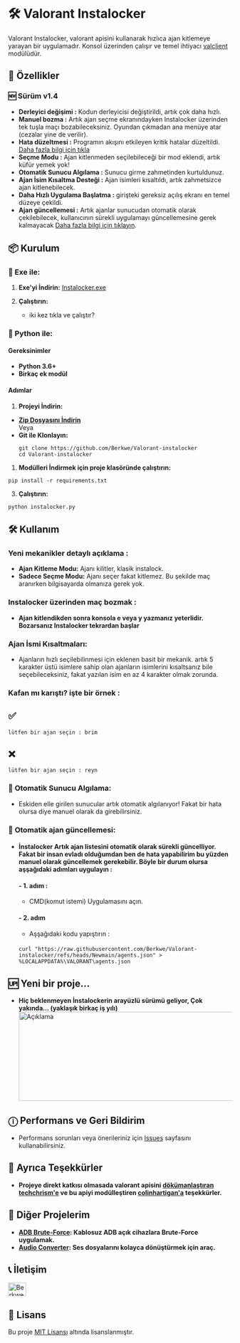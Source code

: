 # 🛠️ Valorant Instalocker

Valorant Instalocker, valorant apisini kullanarak hızlıca ajan kitlemeye yarayan bir uygulamadır. Konsol üzerinden çalışır ve temel ihtiyacı [valclient](https://github.com/colinhartigan/valclient.py) modülüdür.

## 🚀 Özellikler
### 🆕 Sürüm v1.4
- **Derleyici değişimi :** Kodun derleyicisi değiştirildi, artık çok daha hızlı.
- **Manuel bozma :** Artık ajan seçme ekranındayken Instalocker üzerinden tek tuşla maçı bozabileceksiniz. Oyundan çıkmadan ana menüye atar (cezalar yine de verilir).
- **Hata düzeltmesi :** Programın akışını etkileyen kritik hatalar düzeltildi. [Daha fazla bilgi için tıkla]()
- **Seçme Modu :** Ajan kitlenmeden seçilebileceği bir mod eklendi, artık küfür yemek yok!
- **Otomatik Sunucu Algılama :** Sunucu girme zahmetinden kurtuldunuz.
- **Ajan İsim Kısaltma Desteği :** Ajan isimleri kısaltıldı, artık zahmetsizce ajan kitlenebilecek.
- **Daha Hızlı Uygulama Başlatma :** girişteki gereksiz açılış ekranı en temel düzeye çekildi.
- **Ajan güncellemesi :** Artık ajanlar sunucudan otomatik olarak çekilebilecek, kullanıcının sürekli uygulamayı güncellemesine gerek kalmayacak [Daha fazla bilgi için tıklayın](https://github.com/Berkwe/Valorant-instalocker?tab=readme-ov-file#-otomatik-ajan-güncellemesi). 

## 📦 Kurulum

### 💾 Exe ile:

1. **Exe'yi İndirin:**
   [Instalocker.exe](https://github.com/Berkwe/Valorant-instalocker/releases/latest/download/Instalocker.exe)

2. **Çalıştırın:**
   - iki kez tıkla ve çalıştır?

### 🐍 Python ile:

#### Gereksinimler
- **Python 3.6+**
- **Birkaç ek modül**

#### Adımlar

1. **Projeyi İndirin:**

- **[Zip Dosyasını İndirin](https://github.com/Berkwe/Valorant-instalocker/archive/refs/heads/main.zip)**  
  Veya  
- **Git ile Klonlayın:**
  ```
  git clone https://github.com/Berkwe/Valorant-instalocker
  cd Valorant-instalocker
  ```

1. **Modülleri İndirmek için proje klasöründe çalıştırın:**
```
pip install -r requirements.txt
```

3. **Çalıştırın:**
```
python instalocker.py
```

## 🛠️ Kullanım

### **Yeni mekanikler detaylı açıklama :**
- **Ajan Kitleme Modu:** Ajanı kilitler, klasik instalock.
- **Sadece Seçme Modu:** Ajanı seçer fakat kitlemez. Bu şekilde maç aranırken bilgisayarda olmanıza gerek yok.

### **Instalocker üzerinden maç bozmak :**
- **Ajan kitlendikden sonra konsola e veya y yazmanız yeterlidir. Bozarsanız Instalocker tekrardan başlar**

### **Ajan İsmi Kısaltmaları:**
- Ajanların hızlı seçilebilinmesi için eklenen basit bir mekanik. artık 5 karakter üstü isimlere sahip olan ajanların isimlerini kısaltsanız bile seçebileceksiniz, fakat yazılan isim en az 4 karakter olmak zorunda. 

### Kafan mı karıştı? işte bir örnek : 

## ✅
```
lütfen bir ajan seçin : brim
```
## ❌
```
lütfen bir ajan seçin : reyn
```

### 🤖 **Otomatik Sunucu Algılama:**
- Eskiden elle girilen sunucular artık otomatik algılanıyor! Fakat bir hata olursa diye manuel olarak da girebilirsiniz.

### 🤖 **Otomatik ajan güncellemesi:**
- #### İnstalocker Artık ajan listesini otomatik olarak sürekli güncelliyor. Fakat bir insan evladı olduğumdan ben de hata yapabilirim bu yüzden manuel olarak güncellemek gerekebilir. Böyle bir durum olursa aşşağıdaki adımları uygulayın : 
    #### - 1. adım :
    - CMD(komut istemi) Uygulamasını açın.
    #### - 2. adım 
    - Aşşağıdaki kodu yapıştırın :
    ####
      curl "https://raw.githubusercontent.com/Berkwe/Valorant-instalocker/refs/heads/Newmain/agents.json" > %LOCALAPPDATA%\VALORANT\agents.json


## 🆙 Yeni bir proje...
- **Hiç beklenmeyen İnstalockerin arayüzlü sürümü geliyor, Çok yakında... (yaklaşık birkaç iş yılı)**
   <img src="https://github.com/user-attachments/assets/96bce6e4-a03f-4ffc-a698-3543a0a7401b" alt="Açıklama" width="500" height="200">
## ⓘ Performans ve Geri Bildirim
- Performans sorunları veya önerileriniz için [Issues](https://github.com/Berkwe/Valorant-instalocker/issues) sayfasını kullanabilirsiniz.

  
## 🖤 Ayrıca Teşekkürler
- **Projeye direkt katkısı olmasada valorant apisini [dökümanlaştıran](https://github.com/techchrism/valorant-api-docs) [techchrism'e](https://github.com/techchrism) ve bu apiyi modülleştiren [colinhartigan'a](https://github.com/colinhartigan) teşekkürler.**

## 🌟 Diğer Projelerim

- **[ADB Brute-Force](https://github.com/Berkwe/ADB-bruteforce): Kablosuz ADB açık cihazlara Brute-Force uygulamak.**
- **[Audio Converter](https://github.com/Berkwe/Audio-converter): Ses dosyalarını kolayca dönüştürmek için araç.**

## 📞 İletişim

<a href="https://discord.gg/Xagnh5aYSy" target="blank"><img align="center" src="https://raw.githubusercontent.com/rahuldkjain/github-profile-readme-generator/master/src/images/icons/Social/discord.svg" alt="Berkwe" height="30" width="40" /></a>

## 📝 Lisans

Bu proje [MIT Lisansı](https://github.com/Berkwe/Valorant-instalocker/blob/main/LICENSE) altında lisanslanmıştır.
